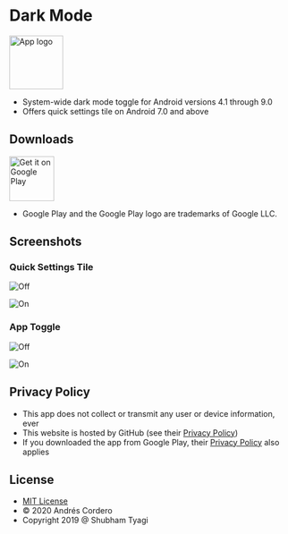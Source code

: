 # Dark Mode

<img alt='App logo' src='https://darkmode.andrew67.com/app/src/main/res/mipmap-xxxhdpi/ic_launcher.png' height='96'>

 - System-wide dark mode toggle for Android versions 4.1 through 9.0
 - Offers quick settings tile on Android 7.0 and above
 
## Downloads

<a href='https://play.google.com/store/apps/details?id=com.andrew67.darkmode&pcampaignid=pcampaignidMKT-Other-global-all-co-prtnr-py-PartBadge-Mar2515-1'><img alt='Get it on Google Play' src='https://play.google.com/intl/en_us/badges/static/images/badges/en_badge_web_generic.png' height='80'></a>

 - Google Play and the Google Play logo are trademarks of Google LLC.

## Screenshots

### Quick Settings Tile

![Off](./storeAssets/screenshot-qs-tile-off.png)

![On](./storeAssets/screenshot-qs-tile-on.png)

### App Toggle

![Off](./storeAssets/screenshot-app-switch-off.png)

![On](./storeAssets/screenshot-app-switch-on.png)

## Privacy Policy

 - This app does not collect or transmit any user or device information, ever
 - This website is hosted by GitHub (see their [Privacy Policy](https://help.github.com/en/github/site-policy/github-privacy-statement))
 - If you downloaded the app from Google Play, their [Privacy Policy](https://policies.google.com/privacy) also applies

## License

 - [MIT License](./LICENSE)
 - &copy; 2020 Andrés Cordero
 - Copyright 2019 @ Shubham Tyagi
